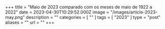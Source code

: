 +++
title = "Maio de 2023 comparado com os meses de maio de 1922 a 2022"
date = 2023-04-30T10:29:52.000Z
image = "/images/article-2023-may.png"
description = ""
categories = [ "" ]
tags = [ "2023" ]
type = "post"
aliases = ""
url = ""
+++

